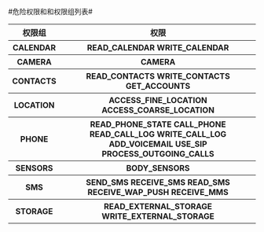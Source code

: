 #危险权限和和权限组列表#
<table>
	<tr>
		<th>
			权限组
		</th>
		<th>
			权限
		</th>
	</tr>
	<tr>
		<th>
			CALENDAR
		</th>
		<th>
			READ_CALENDAR
			WRITE_CALENDAR
		</th>
	</tr>
	<tr>
		<th>
			CAMERA
		</th>
		<th>
			CAMERA
		</th>
	</tr>
	<tr>
		<th>
			CONTACTS
		</th>
		<th>
			READ_CONTACTS
			WRITE_CONTACTS
			GET_ACCOUNTS
		</th>
	</tr>
	<tr>
		<th>
			LOCATION
		</th>
		<th>
			ACCESS_FINE_LOCATION
			ACCESS_COARSE_LOCATION
		</th>
	</tr>
	<tr>
		<th>
			PHONE
		</th>
		<th>
			READ_PHONE_STATE
			CALL_PHONE
			READ_CALL_LOG
			WRITE_CALL_LOG
			ADD_VOICEMAIL
			USE_SIP
			PROCESS_OUTGOING_CALLS
		</th>
	</tr>
	<tr>
		<th>
			SENSORS
		</th>
		<th>
			BODY_SENSORS
		</th>
	</tr>
	<tr>
		<th>
			SMS
		</th>
		<th>
			SEND_SMS
			RECEIVE_SMS
			READ_SMS
			RECEIVE_WAP_PUSH
			RECEIVE_MMS
		</th>
	</tr>
	<tr>
		<th>
			STORAGE
		</th>
		<th>
			READ_EXTERNAL_STORAGE
			WRITE_EXTERNAL_STORAGE
		</th>
	</tr>
</table>